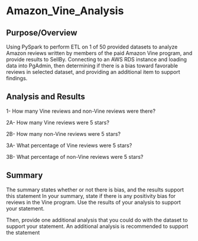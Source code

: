 # Amazon_Vine_Analysis

## Purpose/Overview
Using PySpark to perform ETL on 1 of 50 provided datasets to analyze Amazon reviews written by members of the paid Amazon Vine program, and provide results to SellBy.
Connecting to an AWS RDS instance and loading data into PgAdmin, then determining if there is a bias toward favorable reviews in selected dataset, and providing an additional item to support findings.


## Analysis and Results

1- How many Vine reviews and non-Vine reviews were there?

2A- How many Vine reviews were 5 stars? 

2B- How many non-Vine reviews were 5 stars?

3A- What percentage of Vine reviews were 5 stars? 

3B- What percentage of non-Vine reviews were 5 stars?


## Summary
The summary states whether or not there is bias, and the results support this statement 
In your summary, state if there is any positivity bias for reviews in the Vine program. Use the results of your analysis to support your statement. 

Then, provide one additional analysis that you could do with the dataset to support your statement.
An additional analysis is recommended to support the statement 

